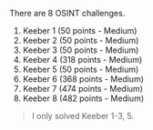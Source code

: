 There are 8 OSINT challenges.

1. Keeber 1 (50 points - Medium)
2. Keeber 2 (50 points - Medium)
3. Keeber 3 (50 points - Medium)
4. Keeber 4 (318 points - Medium)
5. Keeber 5 (50 points - Medium)
6. Keeber 6 (368 points - Medium)
7. Keeber 7 (474 points - Medium)
8. Keeber 8 (482 points - Medium)

> I only solved Keeber 1-3, 5.